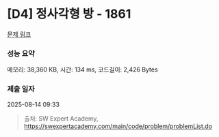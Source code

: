 # [D4] 정사각형 방 - 1861 

[문제 링크](https://swexpertacademy.com/main/code/problem/problemDetail.do?contestProbId=AV5LtJYKDzsDFAXc) 

### 성능 요약

메모리: 38,360 KB, 시간: 134 ms, 코드길이: 2,426 Bytes

### 제출 일자

2025-08-14 09:33



> 출처: SW Expert Academy, https://swexpertacademy.com/main/code/problem/problemList.do